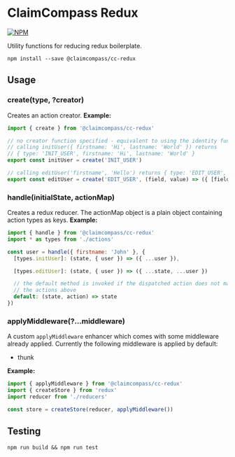 # ClaimCompass Redux

[![NPM](https://nodei.co/npm/@claimcompass/cc-redux.png)](https://nodei.co/npm/@claimcompass/cc-redux)

Utility functions for reducing redux boilerplate.

```
npm install --save @claimcompass/cc-redux
```

## Usage

### create(type, ?creator)

Creates an action creator. **Example:**

```js
import { create } from '@claimcompass/cc-redux'

// no creator function specified - equivalent to using the identity function
// calling initUser({ firstname: 'Hi', lastname: 'World' }) returns
// { type: 'INIT_USER', firstname: 'Hi', lastname: 'World' }
export const initUser = create('INIT_USER')

// calling editUser('firstname', 'Hello') returns { type: 'EDIT_USER', firstname: 'Hello' }
export const editUser = create('EDIT_USER', (field, value) => ({ [field]: value }))
```

### handle(initialState, actionMap)

Creates a redux reducer. The actionMap object is a plain object containing
action types as keys. **Example:**

```js
import { handle } from '@claimcompass/cc-redux'
import * as types from './actions'

const user = handle({ firstname: 'John' }, {
  [types.initUser]: (state, { user }) => ({ ...user }),

  [types.editUser]: (state, { user }) => ({ ...state, ...user })

  // the default method is invoked if the dispatched action does not matched any of
  // the actions above
  default: (state, action) => state
})
```

### applyMiddleware(?...middleware)

A custom `applyMiddleware` enhancer which comes with some middleware already
applied. Currently the following middleware is applied by default:
- thunk

**Example:**
```js
import { applyMiddleware } from '@claimcompass/cc-redux'
import { createStore } from 'redux'
import reducer from './reducers'

const store = createStore(reducer, applyMiddleware())
```

## Testing

```
npm run build && npm run test
```
